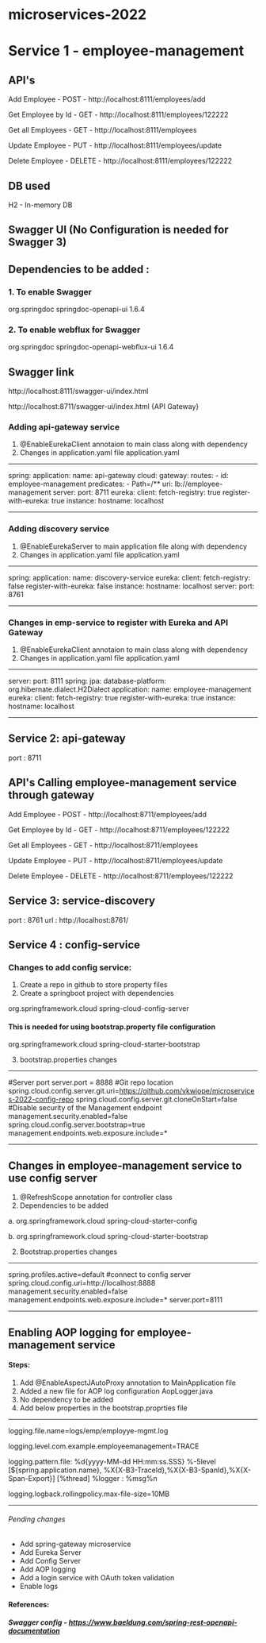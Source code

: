# microservices-2022

# Service 1 - employee-management

## API's

Add Employee - POST - http://localhost:8111/employees/add

Get Employee by Id - GET - http://localhost:8111/employees/122222

Get all Employees - GET - http://localhost:8111/employees

Update Employee - PUT - http://localhost:8111/employees/update

Delete Employee - DELETE - http://localhost:8111/employees/122222


## DB used

H2 - In-memory DB

## Swagger UI (No Configuration is needed for Swagger 3) 
## Dependencies to be added :

### 1. To enable Swagger
org.springdoc springdoc-openapi-ui 1.6.4

### 2. To enable webflux for Swagger
org.springdoc springdoc-openapi-webflux-ui 1.6.4

## Swagger link
http://localhost:8111/swagger-ui/index.html

http://localhost:8711/swagger-ui/index.html {API Gateway}

### Adding api-gateway service

1. @EnableEurekaClient annotaion to main class along with dependency
2. Changes in application.yaml file
application.yaml
---
spring:
  application:
    name: api-gateway
  cloud:
    gateway:
      routes:
      - id: employee-management
        predicates:
        - Path=/**
        uri: lb://employee-management
server:
  port: 8711
eureka:
  client:
    fetch-registry: true
    register-with-eureka: true
  instance:
    hostname: localhost
    
---
### Adding discovery service
1. @EnableEurekaServer to main application file along with dependency
2. Changes in application.yaml file
application.yaml
---
spring:
  application:
    name: discovery-service
eureka:
  client:
    fetch-registry: false
    register-with-eureka: false
  instance:
    hostname: localhost
server:
  port: 8761
  
---

### Changes in emp-service to register with Eureka and API Gateway

1. @EnableEurekaClient annotaion to main class along with dependency
2. Changes in application.yaml file
application.yaml
---
server:
  port: 8111
spring:
  jpa:
    database-platform: org.hibernate.dialect.H2Dialect
  application:
    name: employee-management
eureka:
  client:
    fetch-registry: true
    register-with-eureka: true
  instance:
    hostname: localhost
    
---

## Service 2: api-gateway
port : 8711

## API's Calling employee-management service through gateway

Add Employee - POST - http://localhost:8711/employees/add

Get Employee by Id - GET - http://localhost:8711/employees/122222

Get all Employees - GET - http://localhost:8711/employees

Update Employee - PUT - http://localhost:8711/employees/update

Delete Employee - DELETE - http://localhost:8711/employees/122222


## Service 3: service-discovery
port : 8761
url : http://localhost:8761/

## Service 4 : config-service
### Changes to add config service:
1. Create a repo in github to store property files
2. Create a springboot project with dependencies

<dependency>
		<groupId>org.springframework.cloud</groupId>
		<artifactId>spring-cloud-config-server</artifactId>
</dependency>


#### This is needed for using bootstrap.property file configuration

<dependency>
		<groupId>org.springframework.cloud</groupId>
		<artifactId>spring-cloud-starter-bootstrap</artifactId>
</dependency>


3. bootstrap.properties changes
----
#Server port
server.port = 8888
#Git repo location
spring.cloud.config.server.git.uri=https://github.com/vkwjope/microservices-2022-config-repo
spring.cloud.config.server.git.cloneOnStart=false
#Disable security of the Management endpoint
management.security.enabled=false
spring.cloud.config.server.bootstrap=true
management.endpoints.web.exposure.include=*

----

## Changes in employee-management service to use config server 
1. @RefreshScope annotation for controller class
2. Dependencies to be added

a. 
<dependency>
	<groupId>org.springframework.cloud</groupId>
	<artifactId>spring-cloud-starter-config</artifactId>
</dependency>


b.
<dependency>
	<groupId>org.springframework.cloud</groupId>
	<artifactId>spring-cloud-starter-bootstrap</artifactId>
</dependency>


2. Bootstrap.properties changes

----
spring.profiles.active=default
#connect to config server
spring.cloud.config.uri=http://localhost:8888
management.security.enabled=false
management.endpoints.web.exposure.include=*
server.port=8111

----

## Enabling AOP logging for employee-management service

#### Steps:
1. Add @EnableAspectJAutoProxy annotation to MainApplication file
2. Added a new file for AOP log configuration AopLogger.java
3. No dependency to be added
4. Add below properties in the bootstrap.proprties file

---

logging.file.name=logs/emp/employye-mgmt.log

logging.level.com.example.employeemanagement=TRACE

logging.pattern.file: %d{yyyy-MM-dd HH:mm:ss.SSS} %-5level [${spring.application.name}, %X{X-B3-TraceId},%X{X-B3-SpanId},%X{X-Span-Export}] [%thread] %logger : %msg%n

logging.logback.rollingpolicy.max-file-size=10MB

---

###### Pending changes
* Add spring-gateway microservice
* Add Eureka Server
* Add Config Server
* Add AOP logging
* Add a login service with OAuth token validation
* Enable logs


#### References:
##### Swagger config - https://www.baeldung.com/spring-rest-openapi-documentation
